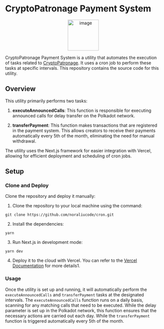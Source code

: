 # CryptoPatronage Payment System
<p align="center">
<img width="100" alt="image" src="https://github.com/noraliucode/cron/assets/12429503/c60bd905-7164-4099-908b-832e8ef3c81c">
</p>

CryptoPatronage Payment System is a utility that automates the execution of tasks related to
[CryptoPatronage](https://patronage.shokunin.network). It uses a cron job to perform these tasks at specific intervals. This repository contains the source code for this utility.

## Overview

This utility primarily performs two tasks:

1. **executeAnnouncedCalls**: This function is responsible for executing announced calls for delay transfer on the Polkadot network.

2. **transferPayment**: This function makes transactions that are registered in the payment system. This allows creators to receive their payments automatically every 5th of the month, eliminating the need for manual withdrawal.

The utility uses the Next.js framework for easier integration with Vercel, allowing for efficient deployment and scheduling of cron jobs.

## Setup

### Clone and Deploy 

Clone the repository and deploy it manually:

1. Clone the repository to your local machine using the command:

```
git clone https://github.com/noraliucode/cron.git
```

2. Install the dependencies:
```
yarn 
```

3. Run Next.js in development mode:
```
yarn dev
```

4. Deploy it to the cloud with Vercel. You can refer to the [Vercel Documentation](https://nextjs.org/docs/pages/building-your-application/deploying) for more details​1​.

### Usage
Once the utility is set up and running, it will automatically perform the `executeAnnouncedCalls` and `transferPayment` tasks at the designated intervals. The `executeAnnouncedCalls` function runs on a daily basis, scanning for any matching calls that need to be executed. While the delay parameter is set up in the Polkadot network, this function ensures that the necessary actions are carried out each day. While the `transferPayment` function is triggered automatically every 5th of the month.


